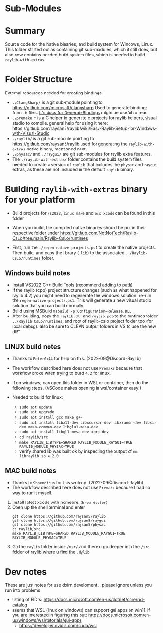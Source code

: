 # Sub-Modules

# Summary
Source code for the Native binaries, and build system for Windows, Linux.
This folder started out as containing git sub-modules, which it still does, but also now contains needed build system files, which is needed to build `raylib-with-extras`.

# Folder Structure
External resources needed for creating bindings.

- `./ClangSharp/` is a git sub-module pointing to https://github.com/microsoft/clangsharp Used to generate bindings from `.h` files. [It's docs for GenerateBindings](https://github.com/microsoft/clangsharp#generating-bindings) might be useful to read
- `./premake.*` is a C helper to generate c projects for raylib helpers, visual studio to compile.   general help for using it here: https://github.com/raysan5/raylib/wiki/Easy-Raylib-Setup-for-Windows-with-Visual-Studio
- `./raylib/` is a git sub-module pointing to https://github.com/raysan5/raylib  used for generating the `raylib-with-extras` native binary, mentioned next.
- `./physac/` and `./raygui/` are git sub-modules for raylib extra features.
- The `./raylib-with-extras/` folder contains the build system files needed to create a version of `raylib` that includes the `physac` and `raygui` extras, as these are not included in the default `raylib` binary.


# Building `raylib-with-extras` binary for your platform

- Build projects for `vs2022`, `linux make`  and `osx xcode` can be found in this folder

- When you build, the compiled native binaries should be put in their respective folder under https://github.com/NotNotTech/Raylib-CsLo/tree/main/Raylib-CsLo/runtimes

- First, run the `./regen-native-projects.ps1` to create the native projects.  Then build, and copy the library (`.lib`) to the associated `../Raylib-CsLo/runtimes` folder.

## Windows build notes
- Install VS2022 C++ Build Tools (recommend adding to path)
- If the raylib (cpp) project structure changes (such as what happened for raylib 4.2) you might need to regenerate the windows solution. re-run the `regen-native-projects.ps1`.  This will generate a new visual studio solution that you can build normally.
- Build using MSBuild `msbuild -p:Configuration=Release.DLL`
- After building, copy the `raylib.dll` and `raylib.pdb` to the runtimes folder `../Raylib-CsLo/runtimes`, and root of raylib-cslo project folder too (for local debug).  also be sure to CLEAN output folders in VS to use the new dll!"

## LINUX build notes
- Thanks to `Peter0x44` for help on this. (2022-09@Discord-Raylib)
- The workflow described here does not use `Premake` because that workflow broke when trying to build `4.2` for linux.
- If on windows, can open this folder in WSL or container, then do the following steps.  (VSCode makes opening in wsl/container easy!)

- Needed to build for linux:
  - `sudo apt update`
  - `sudo apt upgrade`
  - `sudo apt install gcc make g++` 
  - `sudo apt install libx11-dev libxcursor-dev libxrandr-dev libxi-dev mesa-common-dev libglu1-mesa-dev`
  - `sudo apt install libgl1-mesa-dev xorg-dev`
  - `cd raylib/src`
  - `make RAYLIB_LIBTYPE=SHARED RAYLIB_MODULE_RAYGUI=TRUE RAYLIB_MODULE_PHYSAC=TRUE`
  - verify shared lib was built ok by inspecting the output of `nm libraylib.so.4.2.0`
  
## MAC build notes
- Thanks to `Shpendicus` for this writeup. (2022-09@Discord-Raylib)
- The workflow described here does not use `Premake` because I had no way to run it myself.
1. Install latest xcode with homebre: (`brew doctor`)
2. Open up the shell terminal and enter 
    ```
    git clone https://github.com/raysan5/raylib
    git clone https://github.com/raysan5/raygui
    git clone https://github.com/raysan5/physac
    cd raylib/src
    make RAYLIB_LIBTYPE=SHARED RAYLIB_MODULE_RAYGUI=TRUE RAYLIB_MODULE_PHYSAC=TRUE
    ```
3. Go the `raylib` folder inside `/usr/`
and there u go deeper into the `/src` folder of raylib where u find the `.dylib `


# Dev notes
These are just notes for use doirn develoment...  please ignore unless you run into problems

- listing of RID's: https://docs.microsoft.com/en-us/dotnet/core/rid-catalog
- seems that WSL (linux on windows) can support gui apps on win11.  if you are interested in figuring this out: https://docs.microsoft.com/en-us/windows/wsl/tutorials/gui-apps
  - https://developer.nvidia.com/cuda/wsl